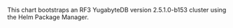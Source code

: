 This chart bootstraps an RF3 YugabyteDB version 2.5.1.0-b153 cluster using the Helm Package Manager.
